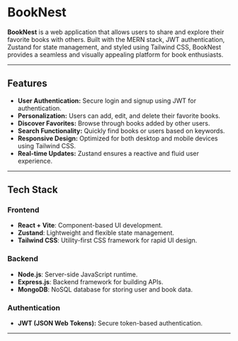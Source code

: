 # BookNest

**BookNest** is a web application that allows users to share and explore their favorite books with others. Built with the MERN stack, JWT authentication, Zustand for state management, and styled using Tailwind CSS, BookNest provides a seamless and visually appealing platform for book enthusiasts.

---

## Features

- **User Authentication:** Secure login and signup using JWT for authentication.
- **Personalization:** Users can add, edit, and delete their favorite books.
- **Discover Favorites:** Browse through books added by other users.
- **Search Functionality:** Quickly find books or users based on keywords.
- **Responsive Design:** Optimized for both desktop and mobile devices using Tailwind CSS.
- **Real-time Updates:** Zustand ensures a reactive and fluid user experience.

---

## Tech Stack

### Frontend

- **React + Vite**: Component-based UI development.
- **Zustand**: Lightweight and flexible state management.
- **Tailwind CSS**: Utility-first CSS framework for rapid UI design.

### Backend

- **Node.js**: Server-side JavaScript runtime.
- **Express.js**: Backend framework for building APIs.
- **MongoDB**: NoSQL database for storing user and book data.

### Authentication

- **JWT (JSON Web Tokens):** Secure token-based authentication.

---
